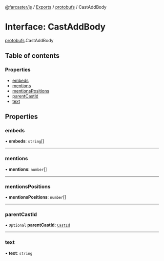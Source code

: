 [@farcaster/js](../README.md) / [Exports](../modules.md) / [protobufs](../modules/protobufs.md) / CastAddBody

# Interface: CastAddBody

[protobufs](../modules/protobufs.md).CastAddBody

## Table of contents

### Properties

- [embeds](protobufs.CastAddBody.md#embeds)
- [mentions](protobufs.CastAddBody.md#mentions)
- [mentionsPositions](protobufs.CastAddBody.md#mentionspositions)
- [parentCastId](protobufs.CastAddBody.md#parentcastid)
- [text](protobufs.CastAddBody.md#text)

## Properties

### embeds

• **embeds**: `string`[]

___

### mentions

• **mentions**: `number`[]

___

### mentionsPositions

• **mentionsPositions**: `number`[]

___

### parentCastId

• `Optional` **parentCastId**: [`CastId`](../modules/protobufs.md#castid)

___

### text

• **text**: `string`
